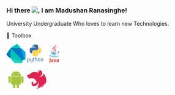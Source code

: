 ### Hi there <img src="https://raw.githubusercontent.com/MartinHeinz/MartinHeinz/master/wave.gif" width="30px">, I am Madushan Ranasinghe!

University Undergraduate Who loves to learn new Technologies.

🧰 Toolbox


<img src="https://github.com/devicons/devicon/blob/2ae2a900d2f041da66e950e4d48052658d850630/icons/dart/dart-original.svg" alt="CSS Logo" width="50" height="50"/><img src="https://github.com/devicons/devicon/blob/2ae2a900d2f041da66e950e4d48052658d850630/icons/python/python-original-wordmark.svg" alt="CSS Logo" width="50" height="50"/><img src="https://github.com/devicons/devicon/blob/2ae2a900d2f041da66e950e4d48052658d850630/icons/java/java-original-wordmark.svg" alt="CSS Logo" width="50" height="50"/>


<img src="https://github.com/devicons/devicon/blob/2ae2a900d2f041da66e950e4d48052658d850630/icons/android/android-original.svg" alt="JavaScript Logo" width="50" height="50"/>
<img src="https://github.com/devicons/devicon/blob/2ae2a900d2f041da66e950e4d48052658d850630/icons/nestjs/nestjs-plain.svg" alt="CSS Logo" width="50" height="50"/>


<!--
**Madushan98/Madushan98** is a ✨ _special_ ✨ repository because its `README.md` (this file) appears on your GitHub profile.

Here are some ideas to get you started:

- 🔭 I’m currently working on ...
- 🌱 I’m currently learning ...
- 👯 I’m looking to collaborate on ...
- 🤔 I’m looking for help with ...
- 💬 Ask me about ...
- 📫 How to reach me: ...
- 😄 Pronouns: ...
- ⚡ Fun fact: ...
-->
